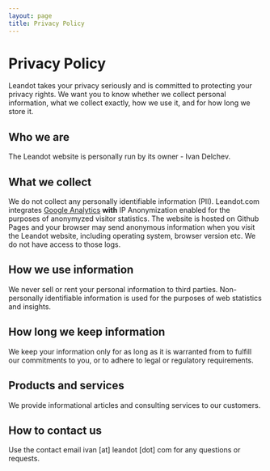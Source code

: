 ```yaml
---
layout: page
title: Privacy Policy
---
```


# Privacy Policy

Leandot takes your privacy seriously and is committed to protecting your privacy rights. We want you to know whether we collect personal information, what we collect exactly, how we use it, and for how long we store it. 

## Who we are

The Leandot website is personally run by its owner - Ivan Delchev.

## What we collect

We do not collect any personally identifiable information (PII). Leandot.com integrates [Google Analytics](https://www.google.com/analytics) **with** IP Anonymization enabled for the purposes of anonymyzed visitor statistics. The website is hosted on Github Pages and your browser may send anonymous information when you visit the Leandot website, including operating system, browser version etc. We do not have access to those logs.

## How we use information

We never sell or rent your personal information to third parties. Non-personally identifiable information is used for the purposes of web statistics and insights. 

## How long we keep information

We keep your information only for as long as it is warranted from to fulfill our commitments to you, or to adhere to legal or regulatory requirements. 

## Products and services

We provide informational articles and consulting services to our customers.

## How to contact us

Use the contact email ivan [at] leandot [dot] com for any questions or requests.